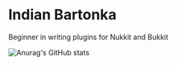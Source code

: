 # Indian Bartonka
Beginner in writing plugins for Nukkit and Bukkit


![Anurag's GitHub stats](https://github-readme-stats.vercel.app/api?username=indianbartonka&show_icons=true&theme=radical)
